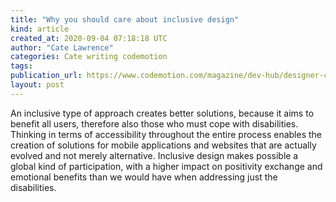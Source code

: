 ```yaml
---
title: "Why you should care about inclusive design"
kind: article
created_at: 2020-09-04 07:18:18 UTC
author: "Cate Lawrence"
categories: Cate writing codemotion
tags: 
publication_url: https://www.codemotion.com/magazine/dev-hub/designer-cxo/inclusive-design/
layout: post
---
```

An inclusive type of approach creates better solutions, because it aims to benefit all users, therefore also those who must cope with disabilities. Thinking in terms of accessibility throughout the entire process enables the creation of solutions for mobile applications and websites that are actually evolved and not merely alternative. Inclusive design makes possible a global kind of participation, with a higher impact on positivity exchange and emotional benefits than we would have when addressing just the disabilities.&nbsp;&nbsp;

